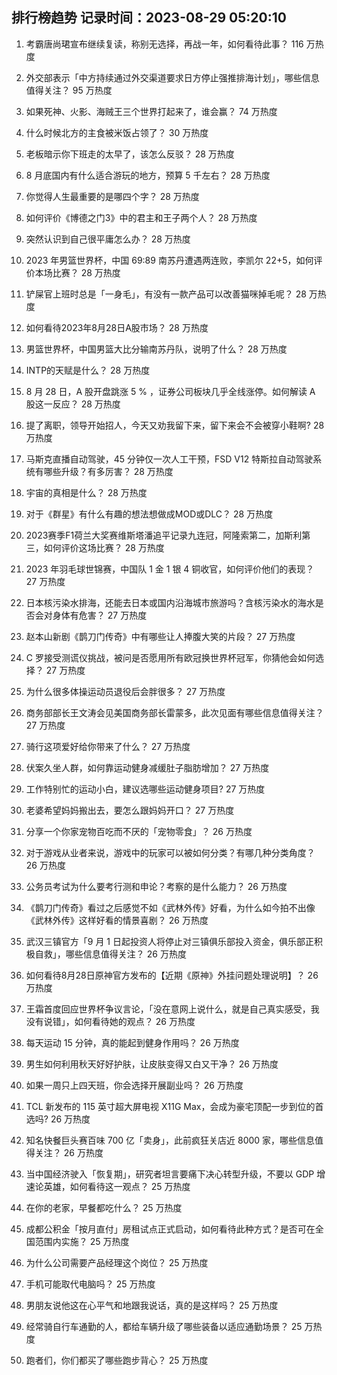 
## 排行榜趋势 记录时间：2023-08-29 05:20:10
  
  1. 考霸唐尚珺宣布继续复读，称别无选择，再战一年，如何看待此事？ 116 万热度
    
  2. 外交部表示「中方持续通过外交渠道要求日方停止强推排海计划」，哪些信息值得关注？ 95 万热度
    
  3. 如果死神、火影、海贼王三个世界打起来了，谁会赢？ 74 万热度
    
  4. 什么时候北方的主食被米饭占领了？ 30 万热度
    
  5. 老板暗示你下班走的太早了，该怎么反驳？ 28 万热度
    
  6. 8 月底国内有什么适合游玩的地方，预算 5 千左右？ 28 万热度
    
  7. 你觉得人生最重要的是哪四个字？ 28 万热度
    
  8. 如何评价《博德之门3》中的君主和王子两个人？ 28 万热度
    
  9. 突然认识到自己很平庸怎么办？ 28 万热度
    
  10. 2023 年男篮世界杯，中国 69:89 南苏丹遭遇两连败，李凯尔 22+5，如何评价本场比赛？ 28 万热度
    
  11. 铲屎官上班时总是「一身毛」，有没有一款产品可以改善猫咪掉毛呢？ 28 万热度
    
  12. 如何看待2023年8月28日A股市场？ 28 万热度
    
  13. 男篮世界杯，中国男篮大比分输南苏丹队，说明了什么？ 28 万热度
    
  14. INTP的天赋是什么？ 28 万热度
    
  15. 8 月 28 日，A 股开盘跳涨 5 % ，证券公司板块几乎全线涨停。如何解读 A 股这一反应？ 28 万热度
    
  16. 提了离职，领导开始招人，今天又劝我留下来，留下来会不会被穿小鞋啊? 28 万热度
    
  17. 马斯克直播自动驾驶，45 分钟仅一次人工干预，FSD V12 特斯拉自动驾驶系统有哪些升级？有多厉害？ 28 万热度
    
  18. 宇宙的真相是什么？ 28 万热度
    
  19. 对于《群星》有什么有趣的想法想做成MOD或DLC？ 28 万热度
    
  20. 2023赛季F1荷兰大奖赛维斯塔潘追平记录九连冠，阿隆索第二，加斯利第三，如何评价这场比赛？ 28 万热度
    
  21. 2023 年羽毛球世锦赛，中国队 1 金 1 银 4 铜收官，如何评价他们的表现？ 27 万热度
    
  22. 日本核污染水排海，还能去日本或国内沿海城市旅游吗？含核污染水的海水是否会对身体有危害？ 27 万热度
    
  23. 赵本山新剧《鹊刀门传奇》中有哪些让人捧腹大笑的片段？ 27 万热度
    
  24. C 罗接受测谎仪挑战，被问是否愿用所有欧冠换世界杯冠军，你猜他会如何选择？ 27 万热度
    
  25. 为什么很多体操运动员退役后会胖很多？ 27 万热度
    
  26. 商务部部长王文涛会见美国商务部长雷蒙多，此次见面有哪些信息值得关注？ 27 万热度
    
  27. 骑行这项爱好给你带来了什么？ 27 万热度
    
  28. 伏案久坐人群，如何靠运动健身减缓肚子脂肪增加？ 27 万热度
    
  29. 工作特别忙的运动小白，建议选哪些运动健身项目? 27 万热度
    
  30. 老婆希望妈妈搬出去，要怎么跟妈妈开口？ 27 万热度
    
  31. 分享一个你家宠物百吃而不厌的「宠物零食」？ 26 万热度
    
  32. 对于游戏从业者来说，游戏中的玩家可以被如何分类？有哪几种分类角度？ 26 万热度
    
  33. 公务员考试为什么要考行测和申论？考察的是什么能力？ 26 万热度
    
  34. 《鹊刀门传奇》看过之后感觉不如《武林外传》好看，为什么如今拍不出像《武林外传》这样好看的情景喜剧？ 26 万热度
    
  35. 武汉三镇官方「9 月 1 日起投资人将停止对三镇俱乐部投入资金，俱乐部正积极自救」，哪些信息值得关注？ 26 万热度
    
  36. 如何看待8月28日原神官方发布的【近期《原神》外挂问题处理说明】？ 26 万热度
    
  37. 王霜首度回应世界杯争议言论，「没在意网上说什么，就是自己真实感受，我没有说错」，如何看待她的观点？ 26 万热度
    
  38. 每天运动 15 分钟，真的能起到健身作用吗？ 26 万热度
    
  39. 男生如何利用秋天好好护肤，让皮肤变得又白又干净？ 26 万热度
    
  40. 如果一周只上四天班，你会选择开展副业吗？ 26 万热度
    
  41. TCL 新发布的 115 英寸超大屏电视 X11G Max，会成为豪宅顶配一步到位的首选吗? 26 万热度
    
  42. 知名快餐巨头赛百味 700 亿「卖身」，此前疯狂关店近 8000 家，哪些信息值得关注？ 26 万热度
    
  43. 当中国经济驶入「恢复期」，研究者坦言要痛下决心转型升级，不要以 GDP 增速论英雄，如何看待这一观点？ 25 万热度
    
  44. 在你的老家，早餐都吃什么？ 25 万热度
    
  45. 成都公积金「按月直付」房租试点正式启动，如何看待此种方式？是否可在全国范围内实施？ 25 万热度
    
  46. 为什么公司需要产品经理这个岗位？ 25 万热度
    
  47. 手机可能取代电脑吗？ 25 万热度
    
  48. 男朋友说他这在心平气和地跟我说话，真的是这样吗？ 25 万热度
    
  49. 经常骑自行车通勤的人，都给车辆升级了哪些装备以适应通勤场景？ 25 万热度
    
  50. 跑者们，你们都买了哪些跑步背心？ 25 万热度
    